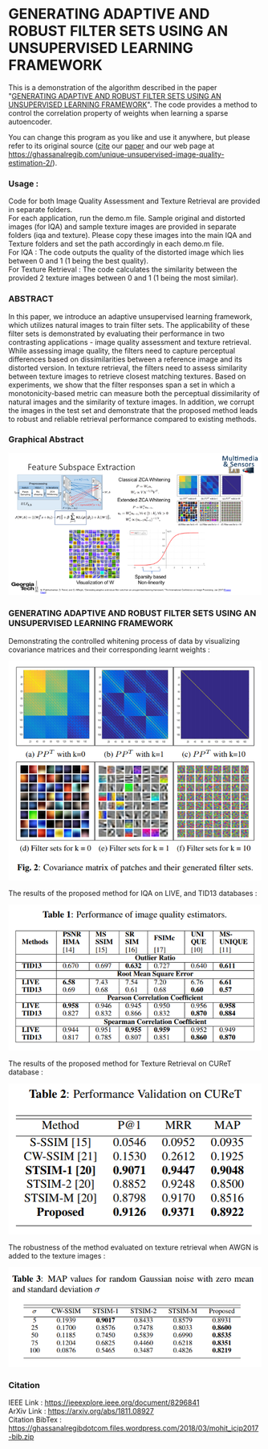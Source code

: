 # GENERATING ADAPTIVE AND ROBUST FILTER SETS USING AN UNSUPERVISED LEARNING FRAMEWORK
This is a demonstration of the algorithm described in the paper "[GENERATING ADAPTIVE AND ROBUST FILTER SETS USING AN UNSUPERVISED LEARNING FRAMEWORK](https://ghassanalregibdotcom.files.wordpress.com/2016/10/prabhushankar2017_icip1.pdf)". The code provides a method to control the correlation property of weights when learning a sparse autoencoder.   

You can change this program as you like and use it anywhere, but please refer to its original source ([cite](https://ghassanalregibdotcom.files.wordpress.com/2018/03/mohit_icip2017-bib.zip) our [paper](https://ghassanalregibdotcom.files.wordpress.com/2016/10/prabhushankar2017_icip1.pdf) and our web page at
https://ghassanalregib.com/unique-unsupervised-image-quality-estimation-2/).

### Usage :

Code for both Image Quality Assessment and Texture Retrieval are provided in separate folders.  
For each application, run the demo.m file. Sample original and distorted images (for IQA) and sample texture images are provided in separate folders (iqa and texture). Please copy these images into the main IQA and Texture folders and set the path accordingly in each demo.m file.  
For IQA : The code outputs the quality of the distorted image which lies between 0 and 1 (1 being the best quality).  
For Texture Retrieval : The code calculates the similarity between the provided 2 texture images between 0 and 1 (1 being the most similar).  

### ABSTRACT

In this paper, we introduce an adaptive unsupervised learning
framework, which utilizes natural images to train filter sets. The applicability
of these filter sets is demonstrated by evaluating their performance
in two contrasting applications - image quality assessment
and texture retrieval. While assessing image quality, the filters need
to capture perceptual differences based on dissimilarities between a
reference image and its distorted version. In texture retrieval, the
filters need to assess similarity between texture images to retrieve
closest matching textures. Based on experiments, we show that the
filter responses span a set in which a monotonicity-based metric can
measure both the perceptual dissimilarity of natural images and the
similarity of texture images. In addition, we corrupt the images in
the test set and demonstrate that the proposed method leads to robust
and reliable retrieval performance compared to existing methods.  

### Graphical Abstract

<p align="center">
  <img src=/Images/GraphicalAbstract.png/>
</p>  

### GENERATING ADAPTIVE AND ROBUST FILTER SETS USING AN UNSUPERVISED LEARNING FRAMEWORK

Demonstrating the controlled whitening process of data by visualizing covariance matrices and their corresponding learnt weights :

<p align="center">
  <img src=/Images/Control_FilterSets.png/>
</p> 

The results of the proposed method for IQA on LIVE, and TID13 databases :  

<p align="center">
  <img src=/Images/IQA_Results.png/>
</p> 

The results of the proposed method for Texture Retrieval on CUReT database :  

<p align="center">
  <img src=/Images/Texture_Results.png/>
</p> 

The robustness of the method evaluated on texture retrieval when AWGN is added to the texture images :

<p align="center">
  <img src=/Images/Robustness_Results.png/>
</p>

### Citation

IEEE Link : https://ieeexplore.ieee.org/document/8296841  
ArXiv Link : https://arxiv.org/abs/1811.08927  
Citation BibTex : https://ghassanalregibdotcom.files.wordpress.com/2018/03/mohit_icip2017-bib.zip  
